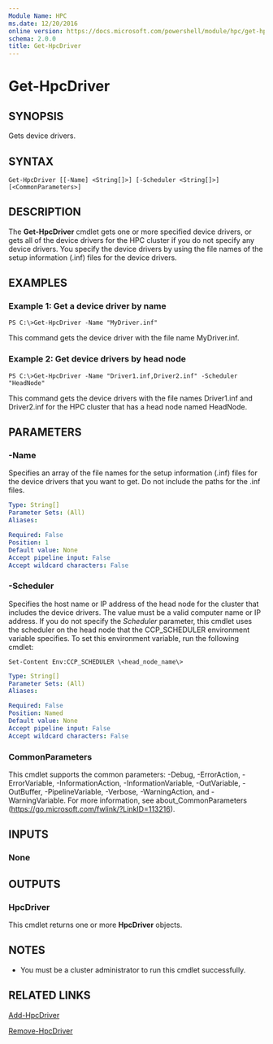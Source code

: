 ```yaml
---
Module Name: HPC
ms.date: 12/20/2016
online version: https://docs.microsoft.com/powershell/module/hpc/get-hpcdriver?view=windowsserver2012r2-ps&wt.mc_id=ps-gethelp
schema: 2.0.0
title: Get-HpcDriver
---
```


# Get-HpcDriver

## SYNOPSIS
Gets device drivers.

## SYNTAX

```
Get-HpcDriver [[-Name] <String[]>] [-Scheduler <String[]>][<CommonParameters>]
```

## DESCRIPTION
The **Get-HpcDriver** cmdlet gets one or more specified device drivers, or gets all of the device drivers for the HPC cluster if you do not specify any device drivers.
You specify the device drivers by using the file names of the setup information (.inf) files for the device drivers.

## EXAMPLES

### Example 1: Get a device driver by name
```
PS C:\>Get-HpcDriver -Name "MyDriver.inf"
```

This command gets the device driver with the file name MyDriver.inf.

### Example 2: Get device drivers by head node
```
PS C:\>Get-HpcDriver -Name "Driver1.inf,Driver2.inf" -Scheduler "HeadNode"
```

This command gets the device drivers with the file names Driver1.inf and Driver2.inf for the HPC cluster that has a head node named HeadNode.

## PARAMETERS

### -Name
Specifies an array of the file names for the setup information (.inf) files for the device drivers that you want to get.
Do not include the paths for the .inf files.

```yaml
Type: String[]
Parameter Sets: (All)
Aliases:

Required: False
Position: 1
Default value: None
Accept pipeline input: False
Accept wildcard characters: False
```

### -Scheduler
Specifies the host name or IP address of the head node for the cluster that includes the device drivers.
The value must be a valid computer name or IP address.
If you do not specify the *Scheduler* parameter, this cmdlet uses the scheduler on the head node that the CCP_SCHEDULER environment variable specifies.
To set this environment variable, run the following cmdlet:

`Set-Content Env:CCP_SCHEDULER \<head_node_name\>`

```yaml
Type: String[]
Parameter Sets: (All)
Aliases:

Required: False
Position: Named
Default value: None
Accept pipeline input: False
Accept wildcard characters: False
```

### CommonParameters
This cmdlet supports the common parameters: -Debug, -ErrorAction, -ErrorVariable, -InformationAction, -InformationVariable, -OutVariable, -OutBuffer, -PipelineVariable, -Verbose, -WarningAction, and -WarningVariable. For more information, see about_CommonParameters (https://go.microsoft.com/fwlink/?LinkID=113216).

## INPUTS

### None

## OUTPUTS

### HpcDriver
This cmdlet returns one or more **HpcDriver** objects.

## NOTES
* You must be a cluster administrator to run this cmdlet successfully.

## RELATED LINKS

[Add-HpcDriver](./Add-HpcDriver.md)

[Remove-HpcDriver](./Remove-HpcDriver.md)
